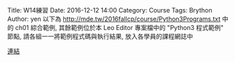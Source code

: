 Title: W14練習
Date: 2016-12-12 14:00
Category: Course
Tags: Brython
Author: yen
以下為 http://mde.tw/2016fallcp/course/Python3Programs.txt 中的 ch01 綜合範例, 其餘範例位於本 Leo Editor 專案檔中的 "Python3 程式範例" 節點, 請各組一一將範例程式碼與執行結果, 放入各學員的課程網誌中
<!-- PELICAN_END_SUMMARY -->
<a href="http://mde.tw/2016fallcp/course/Python3Programs">連結</a>